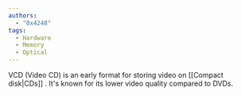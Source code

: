```yaml
---
authors: 
  - "0x4248"
tags:
  - Hardware
  - Memory
  - Optical
---
```

VCD (Video CD) is an early format for storing video on [[Compact disk|CDs]] . It's known for its lower video quality compared to DVDs.